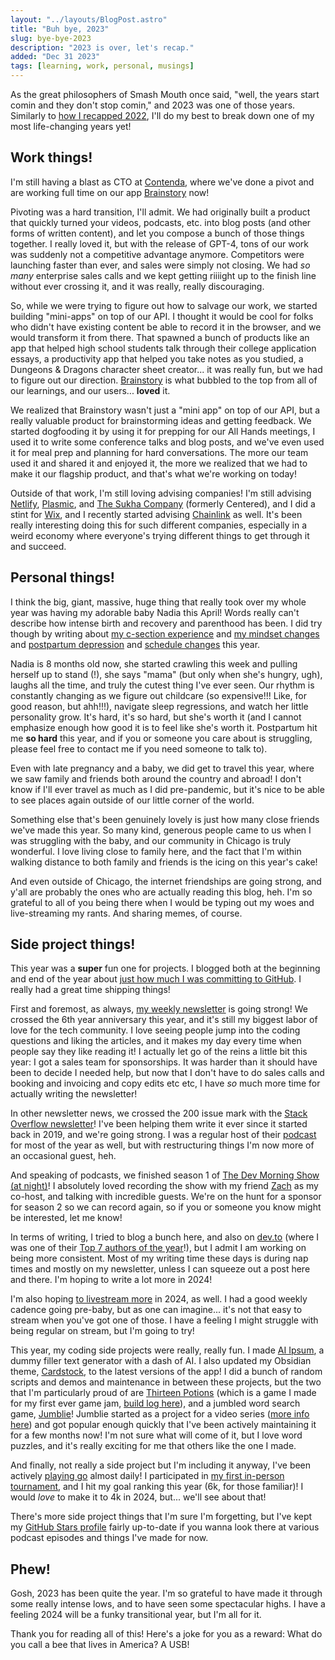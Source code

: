 ```yaml
---
layout: "../layouts/BlogPost.astro"
title: "Buh bye, 2023"
slug: bye-bye-2023
description: "2023 is over, let's recap."
added: "Dec 31 2023"
tags: [learning, work, personal, musings]
---
```


As the great philosophers of Smash Mouth once said, "well, the years start comin and they don't stop comin," and 2023 was one of those years. Similarly to [how I recapped 2022](https://blog.cassidoo.co/post/see-ya-2022/), I'll do my best to break down one of my most life-changing years yet!

## Work things!

I'm still having a blast as CTO at [Contenda](https://www.contenda.co/), where we've done a pivot and are working full time on our app [Brainstory](https://www.brainstory.ai/) now!

Pivoting was a hard transition, I'll admit. We had originally built a product that quickly turned your videos, podcasts, etc. into blog posts (and other forms of written content), and let you compose a bunch of those things together. I really loved it, but with the release of GPT-4, tons of our work was suddenly not a competitive advantage anymore. Competitors were launching faster than ever, and sales were simply not closing. We had _so many_ enterprise sales calls and we kept getting riiiight up to the finish line without ever crossing it, and it was really, really discouraging.

So, while we were trying to figure out how to salvage our work, we started building "mini-apps" on top of our API. I thought it would be cool for folks who didn't have existing content be able to record it in the browser, and we would transform it from there. That spawned a bunch of products like an app that helped high school students talk through their college application essays, a productivity app that helped you take notes as you studied, a Dungeons & Dragons character sheet creator... it was really fun, but we had to figure out our direction. [Brainstory](https://www.brainstory.ai/) is what bubbled to the top from all of our learnings, and our users... **loved** it.

We realized that Brainstory wasn't just a "mini app" on top of our API, but a really valuable product for brainstorming ideas and getting feedback. We started dogfooding it by using it for prepping for our All Hands meetings, I used it to write some conference talks and blog posts, and we've even used it for meal prep and planning for hard conversations. The more our team used it and shared it and enjoyed it, the more we realized that we had to make it our flagship product, and that's what we're working on today!

Outside of that work, I'm still loving advising companies! I'm still advising [Netlify](https://www.netlify.com/), [Plasmic](https://www.plasmic.app/), and [The Sukha Company](https://www.thesukha.co/) (formerly Centered), and I did a stint for [Wix](https://www.wix.com/), and I recently started advising [Chainlink](https://chain.link/) as well. It's been really interesting doing this for such different companies, especially in a weird economy where everyone's trying different things to get through it and succeed.

## Personal things!

I think the big, giant, massive, huge thing that really took over my whole year was having my adorable baby Nadia this April! Words really can't describe how intense birth and recovery and parenthood has been. I did try though by writing about [my c-section experience](https://blog.cassidoo.co/post/c-section/) and [my mindset changes](https://blog.cassidoo.co/post/todo-tada/) and [postpartum depression](https://blog.cassidoo.co/post/dear-early-may-cassidy/) and [schedule changes](https://blog.cassidoo.co/post/mama-says-no/) this year.

Nadia is 8 months old now, she started crawling this week and pulling herself up to stand (!), she says "mama" (but only when she's hungry, ugh), laughs all the time, and truly the cutest thing I've ever seen. Our rhythm is constantly changing as we figure out childcare (so expensive!!! Like, for good reason, but ahh!!!), navigate sleep regressions, and watch her little personality grow. It's hard, it's so hard, but she's worth it (and I cannot emphasize enough how good it is to feel like she's worth it. Postpartum hit me **so hard** this year, and if you or someone you care about is struggling, please feel free to contact me if you need someone to talk to).

Even with late pregnancy and a baby, we did get to travel this year, where we saw family and friends both around the country and abroad! I don't know if I'll ever travel as much as I did pre-pandemic, but it's nice to be able to see places again outside of our little corner of the world.

Something else that's been genuinely lovely is just how many close friends we've made this year. So many kind, generous people came to us when I was struggling with the baby, and our community in Chicago is truly wonderful. I love living close to family here, and the fact that I'm within walking distance to both family and friends is the icing on this year's cake!

And even outside of Chicago, the internet friendships are going strong, and y'all are probably the ones who are actually reading this blog, heh. I'm so grateful to all of you being there when I would be typing out my woes and live-streaming my rants. And sharing memes, of course.

## Side project things!

This year was a **super** fun one for projects. I blogged both at the beginning and end of the year about [just how much I was committing to GitHub](https://blog.cassidoo.co/post/the-streak/). I really had a great time shipping things!

First and foremost, as always, [my weekly newsletter](https://cassidoo.co/newsletter/) is going strong! We crossed the 6th year anniversary this year, and it's still my biggest labor of love for the tech community. I love seeing people jump into the coding questions and liking the articles, and it makes my day every time when people say they like reading it! I actually let go of the reins a little bit this year: I got a sales team for sponsorships. It was harder than it should have been to decide I needed help, but now that I don't have to do sales calls and booking and invoicing and copy edits etc etc, I have _so_ much more time for actually writing the newsletter!

In other newsletter news, we crossed the 200 issue mark with the [Stack Overflow newsletter](https://stackoverflow.blog/newsletter)! I've been helping them write it ever since it started back in 2019, and we're going strong. I was a regular host of their [podcast](https://stackoverflow.blog/podcast) for most of the year as well, but with restructuring things I'm now more of an occasional guest, heh.

And speaking of podcasts, we finished season 1 of [The Dev Morning Show (at night)](https://www.youtube.com/@DevMorningShow)! I absolutely loved recording the show with my friend [Zach](https://twitter.com/zachplata) as my co-host, and talking with incredible guests. We're on the hunt for a sponsor for season 2 so we can record again, so if you or someone you know might be interested, let me know!

In terms of writing, I tried to blog a bunch here, and also on [dev.to](https://dev.to/cassidoo/) (where I was one of their [Top 7 authors of the year](https://dev.to/devteam/top-7s-top-authors-of-the-year-120m)!), but I admit I am working on being more consistent. Most of my writing time these days is during nap times and mostly on my newsletter, unless I can squeeze out a post here and there. I'm hoping to write a lot more in 2024!

I'm also hoping [to livestream more](https://twitch.tv/cassidoo) in 2024, as well. I had a good weekly cadence going pre-baby, but as one can imagine... it's not that easy to stream when you've got one of those. I have a feeling I might struggle with being regular on stream, but I'm going to try!

This year, my coding side projects were really, really fun. I made [AI Ipsum](https://ai-ipsum.app/), a dummy filler text generator with a dash of AI. I also updated my Obsidian theme, [Cardstock](https://github.com/cassidoo/cardstock), to the latest versions of the app! I did a bunch of random scripts and demos and maintenance in between these projects, but the two that I'm particularly proud of are [Thirteen Potions](https://cassidoo.itch.io/thirteen-potions) (which is a game I made for my first ever game jam, [build log here](https://blog.cassidoo.co/post/thirteen-potions/)), and a jumbled word search game, [Jumblie](https://jumblie.com/)! Jumblie started as a project for a video series ([more info here](https://blog.cassidoo.co/post/jumblie-build-log/)) and got popular enough quickly that I've been actively maintaining it for a few months now! I'm not sure what will come of it, but I love word puzzles, and it's really exciting for me that others like the one I made.

And finally, not really a side project but I'm including it anyway, I've been actively [playing go](https://online-go.com/user/view/340298) almost daily! I participated in [my first in-person tournament](https://blog.cassidoo.co/post/first-go-tourney/), and I hit my goal ranking this year (6k, for those familiar)! I would _love_ to make it to 4k in 2024, but... we'll see about that!

There's more side project things that I'm sure I'm forgetting, but I've kept my [GitHub Stars profile](https://stars.github.com/profiles/cassidoo/) fairly up-to-date if you wanna look there at various podcast episodes and things I've made for now.

## Phew!

Gosh, 2023 has been quite the year. I'm so grateful to have made it through some really intense lows, and to have seen some spectacular highs. I have a feeling 2024 will be a funky transitional year, but I'm all for it.

Thank you for reading all of this! Here's a joke for you as a reward: What do you call a bee that lives in America? A USB!
